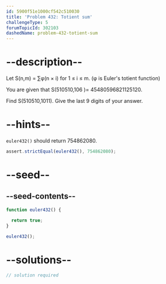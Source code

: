 ```yaml
---
id: 5900f51e1000cf542c510030
title: 'Problem 432: Totient sum'
challengeType: 5
forumTopicId: 302103
dashedName: problem-432-totient-sum
---
```


# --description--

Let S(n,m) = ∑φ(n × i) for 1 ≤ i ≤ m. (φ is Euler's totient function)

You are given that S(510510,106 )= 45480596821125120.

Find S(510510,1011). Give the last 9 digits of your answer.

# --hints--

`euler432()` should return 754862080.

```js
assert.strictEqual(euler432(), 754862080);
```

# --seed--

## --seed-contents--

```js
function euler432() {

  return true;
}

euler432();
```

# --solutions--

```js
// solution required
```
